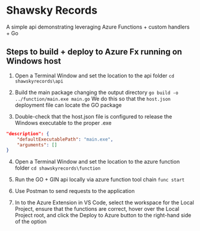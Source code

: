 # Shawsky Records

A simple api demonstrating leveraging Azure Functions + custom handlers + Go

## Steps to build + deploy to Azure Fx running on Windows host

1. Open a Terminal Window and set the location to the api folder
`cd shawskyrecords\api`

1. Build the main package changing the output directory 
`go build -o ../function/main.exe main.go` We do this so that the `host.json` deployment file can locate the GO package

1. Double-check that the host.json file is configured to release the Windows executable to the proper .exe
```json
"description": {
    "defaultExecutablePath": "main.exe",
    "arguments": []
}
```

4. Open a Terminal Window and set the location to the azure function folder
`cd shawskyrecords\function`

1. Run the GO + GIN api locally via azure function tool chain
`func start`

1. Use Postman to send requests to the application

1. In to the Azure Extension in VS Code, select the workspace for the Local Project, ensure that the functions are correct, hover over the Local Project root, and click the Deploy to Azure button to the right-hand side of the option